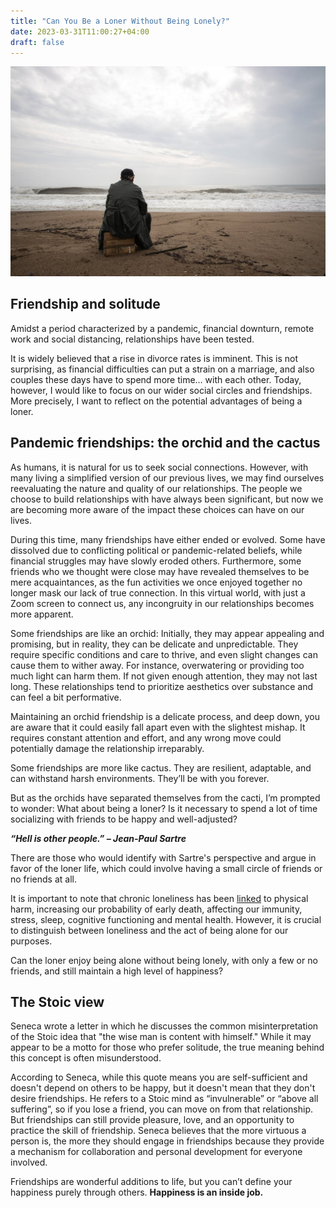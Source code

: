 ```yaml
---
title: "Can You Be a Loner Without Being Lonely?"
date: 2023-03-31T11:00:27+04:00
draft: false
---
```


![image01](./images/01.jpeg)

## Friendship and solitude
Amidst a period characterized by a pandemic, financial downturn, remote work and social distancing, relationships have been tested.

It is widely believed that a rise in divorce rates is imminent. This is not surprising, as financial difficulties can put a strain on a marriage, and also couples these days have to spend more time… with each other. Today, however, I would like to focus on our wider social circles and friendships. More precisely, I want to reflect on the potential advantages of being a loner.

## Pandemic friendships: the orchid and the cactus 

As humans, it is natural for us to seek social connections. However, with many living a simplified version of our previous lives,  we may find ourselves reevaluating the nature and quality of our relationships. The people we choose to build relationships with have always been significant, but now we are becoming more aware of the impact these choices can have on our lives.

During this time, many friendships have either ended or evolved. Some have dissolved due to conflicting political or pandemic-related beliefs, while financial struggles may have slowly eroded others. Furthermore, some friends who we thought were close may have revealed themselves to be mere acquaintances, as the fun activities we once enjoyed together no longer mask our lack of true connection. In this virtual world, with just a Zoom screen to connect us, any incongruity in our relationships becomes more apparent.

Some friendships are like an orchid:  Initially, they may appear appealing and promising, but in reality, they can be delicate and unpredictable. They require specific conditions and care to thrive, and even slight changes can cause them to wither away. For instance, overwatering or providing too much light can harm them. If not given enough attention, they may not last long. These relationships tend to prioritize aesthetics over substance and can feel a bit performative.

Maintaining an orchid friendship is a delicate process, and deep down, you are aware that it could easily fall apart even with the slightest mishap. It requires constant attention and effort, and any wrong move could potentially damage the relationship irreparably.

Some friendships are more like cactus. They are resilient, adaptable, and can withstand harsh environments. They’ll be with you forever.

But as the orchids have separated themselves from the cacti, I’m prompted to wonder: What about being a loner?  Is it necessary to spend a lot of time socializing with friends to be happy and well-adjusted?

***“Hell is other people.” – Jean-Paul Sartre***

There are those who would identify with Sartre's perspective and argue in favor of the loner life, which could involve having a small circle of friends or no friends at all.

It is important to note that chronic loneliness has been [linked](https://www.apa.org/monitor/2019/05/ce-corner-isolation) to physical harm,  increasing our probability of early death, affecting our immunity, stress, sleep, cognitive functioning and mental health. However, it is crucial to distinguish between loneliness and the act of being alone for our purposes.

Can the loner enjoy being alone without being lonely, with only a few or no friends, and still maintain a high level of happiness?

## The Stoic view

Seneca wrote a letter in which he discusses the common misinterpretation of the Stoic idea that "the wise man is content with himself." While it may appear to be a motto for those who prefer solitude, the true meaning behind this concept is often misunderstood.

According to Seneca, while this quote means you are self-sufficient and doesn't depend on others to be happy, but it doesn't mean that they don't desire friendships. He refers to a Stoic mind as “invulnerable” or “above all suffering”, so if you lose a friend, you can move on from that relationship. But friendships can still provide pleasure, love, and an opportunity to practice the skill of friendship. Seneca believes that the more virtuous a person is, the more they should engage in friendships because they provide a mechanism for collaboration and personal development for everyone involved.

Friendships are wonderful additions to life, but you can’t define your happiness purely through others. **Happiness is an inside job.**


